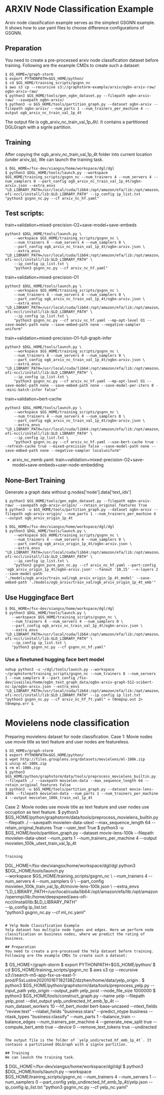 # ARXIV Node Classification Example
Arxiv node classification example serves as the simplest GSGNN example. It shows how to use yaml files to choose difference configurations of GSGNN.

## Preparation
You need to create a pre-processed arxiv node classification dataset before training. Following are the example CMDs to create such a dataset:

```
$ GS_HOME=/graph-storm
$ export PYTHONPATH=$GS_HOME/python/
$ cd $GS_HOME/training_scripts/gsgnn_nc
$ aws s3 cp --recursive s3://graphstorm-example/arxiv/ogbn-arxiv-raw/ ogbn-arxiv-raw/
$ python3 $GS_HOME/tools/gen_ogbn_dataset.py --filepath ogbn-arxiv-raw/ --savepath ogbn-arxiv/
$ python3 -u $GS_HOME/tools/partition_graph.py --dataset ogbn-arxiv --filepath ogbn-arxiv/ --num_parts 1 --num_trainers_per_machine 4 --output ogb_arxiv_nc_train_val_1p_4t
```

The output file is ogb_arxiv_nc_train_val_1p_4t/. It contains a partitioned DGLGraph with a signle partition.

## Training
After copying the ogb_arxiv_nc_train_val_1p_4t folder into current location (under arxiv_lp), We can launch the training task.

```
$ DGL_HOME=/fsx-dev/xiangsx/home/workspace/dgl/dgl
$ python3 $DGL_HOME/tools/launch.py --workspace $GS_HOME/training_scripts/gsgnn_nc --num_trainers 4 --num_servers 4 --num_samplers 0 --part_config ogb_arxiv_nc_train_val_1p_4t/ogbn-arxiv.json --extra_envs "LD_LIBRARY_PATH=/usr/local/cuda/lib64:/opt/amazon/efa/lib:/opt/amazon/openmpi/lib:/home/deepspeed/aws-ofi-nccl/install/lib:$LD_LIBRARY_PATH" --ip_config ip_list.txt "python3 gsgnn_nc.py --cf arxiv_nc_hf.yaml"
```

## Test scripts:
train+validation+mixed-precision-O2+save-model+save-embeds
```
python3 $DGL_HOME/tools/launch.py \
    --workspace $GS_HOME/training_scripts/gsgnn_nc \
    --num_trainers 4 --num_servers 4 --num_samplers 0 \
    --part_config ogb_arxiv_nc_train_val_1p_4t/ogbn-arxiv.json \
    --extra_envs "LD_LIBRARY_PATH=/usr/local/cuda/lib64:/opt/amazon/efa/lib:/opt/amazon/openmpi/lib:/home/deepspeed/aws-ofi-nccl/install/lib:$LD_LIBRARY_PATH" \
    --ip_config ip_list.txt \
    "python3 gsgnn_nc.py --cf arxiv_nc_hf.yaml"
```

train+validation+mixed-precision-O1
```
python3 $DGL_HOME/tools/launch.py \
    --workspace $GS_HOME/training_scripts/gsgnn_nc \
    --num_trainers 4 --num_servers 4 --num_samplers 0 \
    --part_config ogb_arxiv_nc_train_val_1p_4t/ogbn-arxiv.json \
    --extra_envs "LD_LIBRARY_PATH=/usr/local/cuda/lib64:/opt/amazon/efa/lib:/opt/amazon/openmpi/lib:/home/deepspeed/aws-ofi-nccl/install/lib:$LD_LIBRARY_PATH" \
    --ip_config ip_list.txt \
    "python3 gsgnn_nc.py --cf arxiv_nc_hf.yaml --mp-opt-level O1 --save-model-path none --save-embed-path none --negative-sampler uniform"
```

train+validation+mixed-precision-O1-full-graph-infer
```
python3 $DGL_HOME/tools/launch.py \
    --workspace $GS_HOME/training_scripts/gsgnn_nc \
    --num_trainers 4 --num_servers 4 --num_samplers 0 \
    --part_config ogb_arxiv_nc_train_val_1p_4t/ogbn-arxiv.json \
    --extra_envs "LD_LIBRARY_PATH=/usr/local/cuda/lib64:/opt/amazon/efa/lib:/opt/amazon/openmpi/lib:/home/deepspeed/aws-ofi-nccl/install/lib:$LD_LIBRARY_PATH" \
    --ip_config ip_list.txt \
    "python3 gsgnn_nc.py --cf arxiv_nc_hf.yaml --mp-opt-level O1 --save-model-path none --save-embed-path none --save-model-per-iters 0 --mini-batch-infer false"
```

train+validation+bert-cache
```
python3 $DGL_HOME/tools/launch.py \
    --workspace $GS_HOME/training_scripts/gsgnn_nc \
    --num_trainers 4 --num_servers 4 --num_samplers 0 \
    --part_config ogb_arxiv_nc_train_val_1p_4t/ogbn-arxiv.json \
    --extra_envs "LD_LIBRARY_PATH=/usr/local/cuda/lib64:/opt/amazon/efa/lib:/opt/amazon/openmpi/lib:/home/deepspeed/aws-ofi-nccl/install/lib:$LD_LIBRARY_PATH" \
    --ip_config ip_list.txt \
    "python3 gsgnn_nc.py --cf arxiv_nc_hf.yaml --use-bert-cache true --refresh-cache true --mixed-precision false --save-model-path none --save-embed-path none --negative-sampler localuniform"
```

 * arxiv_nc_nemb.yaml: train+validation+mixed-precision-O2+save-model+save-embeds+user-node-embedding

 ## None-Bert Training
 Generate a graph data without g.nodes['node'].data['text_idx']
```
$ python3 $GS_HOME/tools/gen_ogbn_dataset.py --filepath ogbn-arxiv-raw/ --savepath ogb-arxiv-origin/ --retain_original_features True
$ python3 -u $GS_HOME/tools/partition_graph.py --dataset ogbn-arxiv --filepath ogb-arxiv-origin/ --num_parts 1 --num_trainers_per_machine 4 --output ogb_arxiv_origin_1p_4t
```

```
$ DGL_HOME=/fsx-dev/xiangsx/home/workspace/dgl/dgl
$ python3 $DGL_HOME/tools/launch.py \
    --workspace $GS_HOME/training_scripts/gsgnn_nc \
    --num_trainers 4 --num_servers 4 --num_samplers 0 \
    --part_config ogb_arxiv_origin_1p_4t/ogbn-arxiv.json \
    --extra_envs "LD_LIBRARY_PATH=/usr/local/cuda/lib64:/opt/amazon/efa/lib:/opt/amazon/openmpi/lib:/home/deepspeed/aws-ofi-nccl/install/lib:$LD_LIBRARY_PATH" \
    --ip_config ip_list.txt \
    "python3 gsgnn_pure_gnn_nc.py --cf arxiv_nc_hf.yaml --part-config 'ogb_arxiv_origin_1p_4t/ogbn-arxiv.json' --fanout '10,15' --n-layers 2 --save-model-path './models/ogb_arxiv/train_val/ogb_arxiv_origin_1p_4t_model' --save-embed-path './models/ogb_arxiv/train_val/ogb_arxiv_origin_1p_4t_emb'"
```

 ## Use Huggingface Bert
 ```
$ DGL_HOME=/fsx-dev/xiangsx/home/workspace/dgl/dgl
$ python3 $DGL_HOME/tools/launch.py \
    --workspace $GS_HOME/training_scripts/gsgnn_nc \
    --num_trainers 4 --num_servers 4 --num_samplers 0 \
    --part_config ogb_arxiv_nc_train_val_1p_4t/ogbn-arxiv.json \
    --extra_envs "LD_LIBRARY_PATH=/usr/local/cuda/lib64:/opt/amazon/efa/lib:/opt/amazon/openmpi/lib:/home/deepspeed/aws-ofi-nccl/install/lib:$LD_LIBRARY_PATH" \
    --ip_config ip_list.txt \
    "python3 gsgnn_nc.py --cf gsgnn_nc_hf.yaml"
```

### Use a finetuned hugging face bert model

 ```
nohup python3 -u ~/dgl/tools/launch.py --workspace ~/graphstorm/training_scripts/gsgnn_nc --num_trainers 8 --num_servers 1 --num_samplers 0 --part_config /fsx-dev/ivasilei/home/ogbn_text_graph_data/ogbn-arxiv-graph-512-scibert-nc-1p/ogbn-arxiv.json --extra_envs "LD_LIBRARY_PATH=/usr/local/cuda/lib64:/opt/amazon/efa/lib:/opt/amazon/openmpi/lib:/home/deepspeed/aws-ofi-nccl/install/lib:$LD_LIBRARY_PATH" --ip_config ip_list.txt "python3 gsgnn_nc.py --cf arxiv_nc_hf_ft.yaml" > t0nmpnp.out 2> t0nmpnp.err &
```

# Movielens node classification
Preparing movielens dataset for node classification. Case 1: Movie nodes use movie title as text feature and user nodes are featureless.
```
$ GS_HOME=/graph-storm
$ export PYTHONPATH=$GS_HOME/python/
$ wget http://files.grouplens.org/datasets/movielens/ml-100k.zip
$ unzip ml-100k.zip
$ rm ml-100k.zip
$ python3 $GS_HOME/python/graphstorm/data/tools/preprocess_movielens_builtin.py --filepath ./ --savepath movielen-data --max_sequence_length 64 --retain_original_features False
$ python3 -u $GS_HOME/tools/partition_graph.py --dataset movie-lens-100k --filepath movielen-data --num_parts 1 --num_trainers_per_machine 4 --output movielen_100k_train_val_1p_4t
```

Case 2: Movie nodes use movie title as text feature and user nodes use occuption as text feature.
$ python3 $GS_HOME/python/graphstorm/data/tools/preprocess_movielens_builtin.py --filepath ./ --savepath movielen-data-utext --max_sequence_length 64 --retain_original_features True --user_text True
$ python3 -u $GS_HOME/tools/partition_graph.py --dataset movie-lens-100k --filepath movielen-data-utext --num_parts 1 --num_trainers_per_machine 4 --output movielen_100k_utext_train_val_1p_4t
```

Training
```
DGL_HOME=/fsx-dev/xiangsx/home/workspace/dgl/dgl
python3 $DGL_HOME/tools/launch.py \
    --workspace $GS_HOME/training_scripts/gsgnn_nc \
    --num_trainers 4 --num_servers 4 --num_samplers 0 \
    --part_config movielen_100k_train_val_1p_4t/movie-lens-100k.json \
    --extra_envs "LD_LIBRARY_PATH=/usr/local/cuda/lib64:/opt/amazon/efa/lib:/opt/amazon/openmpi/lib:/home/deepspeed/aws-ofi-nccl/install/lib:$LD_LIBRARY_PATH" \
    --ip_config ip_list.txt \
    "python3 gsgnn_nc.py --cf ml_nc.yaml"
```

# Yelp Node Classification Example
Yelp dataset has multiple node types and edges. Here we perform node classification on business nodes, where we predict the rating of business.

## Preparation
You need to create a pre-processed the Yelp dataset before training. Following are the example CMDs to create such a dataset:

```
$ GS_HOME=/graph-storm
$ export PYTHONPATH=$GS_HOME/python/
$ cd $GS_HOME/training_scripts/gsgnn_nc
$ aws s3 cp --recursive s3://search-m5-app-fsx-us-east-1-prod/FSxLustre20201016T182138Z/dzzhen/home/data/yelp_origin .
$ python3 $GS_HOME/python/graphstorm/data/tools/preprocess_yelp.py --input_path yelp_origin --output_path yelp_post --node_file_size 1000000
$ python3 $GS_HOME/tools/construct_graph.py --name yelp --filepath yelp_post --dist_output yelp_undirected_hf_emb_1p_4t --num_dataset_workers 10 --hf_bert_model bert-base-uncased --ntext_fields "review:text" --nlabel_fields "business:stars" --predict_ntype business --ntask_types "business:classify" --num_parts 1 --balance_train --balance_edges --num_trainers_per_machine 4 --generate_new_split true --compute_bert_emb true --device 0 --remove_text_tokens true --undirected
```

The output file is the folder of `yelp_undirected_hf_emb_1p_4t`. It contains a partitioned DGLGraph with a signle partition.

## Training
We can launch the training task.

```
$ DGL_HOME=/fsx-dev/xiangsx/home/workspace/dgl/dgl
$ python3 $DGL_HOME/tools/launch.py --workspace $GS_HOME/training_scripts/gsgnn_nc --num_trainers 4 --num_servers 1 --num_samplers 0 --part_config yelp_undirected_hf_emb_1p_4t/yelp.json --ip_config ip_list.txt "python3 gsgnn_nc.py --cf yelp_nc.yaml"
```
